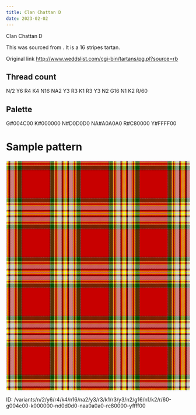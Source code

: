 ```yaml
---
title: Clan Chattan D
date: 2023-02-02
---
```

Clan Chattan D

This was sourced from <no value>.  It is a 16 stripes tartan.

Original link http://www.weddslist.com/cgi-bin/tartans/pg.pl?source=rb

## Thread count
N/2 Y6 R4 K4 N16 NA2 Y3 R3 K1 R3 Y3 N2 G16 N1 K2 R/60

## Palette
G#004C00 K#000000 N#D0D0D0 NA#A0A0A0 R#C80000 Y#FFFF00

# Sample pattern

![Tartan detail](tartan.png "N/2 Y6 R4 K4 N16 NA2 Y3 R3 K1 R3 Y3 N2 G16 N1 K2 R/60 tartan")

ID: /variants/n/2/y6/r4/k4/n16/na2/y3/r3/k1/r3/y3/n2/g16/n1/k2/r/60-g004c00-k000000-nd0d0d0-naa0a0a0-rc80000-yffff00